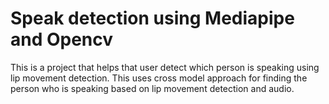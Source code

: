 # Speak detection using Mediapipe and Opencv

This is a project that helps that user detect which person is speaking using lip movement detection. This uses cross model approach for finding the person who is speaking based on lip movement detection and audio. 
